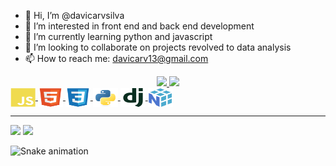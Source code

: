 - 👋 Hi, I’m @davicarvsilva
- 👀 I’m interested in front end and back end development
- 🌱 I’m currently learning python and javascript
- 💞️ I’m looking to collaborate on projects revolved to data analysis
- 📫 How to reach me: davicarv13@gmail.com

<div align="center">
  <a href="https://github.com/davicarvsilva">
  <img height="180em" src="https://github-readme-stats.vercel.app/api?username=davicarvsilva&show_icons=true&theme=dracula&include_all_commits=true&count_private=true"/>
  <img height="180em" src="https://github-readme-stats.vercel.app/api/top-langs/?username=davicarvsilva&layout=compact&langs_count=7&theme=dracula"/>
</div>

<div style="display: flex;"><br>
  <div>
    <img align="center" alt="Davi-Js" height="30" width="40" src="https://raw.githubusercontent.com/devicons/devicon/master/icons/javascript/javascript-plain.svg">
    <img align="center" alt="Davi-HTML" height="30" width="40" src="https://raw.githubusercontent.com/devicons/devicon/master/icons/html5/html5-original.svg">
    <img align="center" alt="Davi-CSS" height="30" width="40" src="https://raw.githubusercontent.com/devicons/devicon/master/icons/css3/css3-original.svg">
    <img align="center" alt="Davi-Python" height="30" width="40" src="https://raw.githubusercontent.com/devicons/devicon/master/icons/python/python-original.svg">
    <img align="center" alt="Davi-Django" height="30" width="40" src="https://raw.githubusercontent.com/devicons/devicon/1119b9f84c0290e0f0b38982099a2bd027a48bf1/icons/django/django-plain.svg">
    <img align="center" alt="Davi-Numpy" height="30" width="40" src="https://raw.githubusercontent.com/devicons/devicon/1119b9f84c0290e0f0b38982099a2bd027a48bf1/icons/numpy/numpy-original.svg">
  </div>
</div>
<hr/>
<div> 
  <a href = "mailto:davicarv13@gmail.com"><img src="https://img.shields.io/badge/-Gmail-%23333?style=for-the-badge&logo=gmail&logoColor=white" target="_blank"></a>
  <a href="https://www.linkedin.com/in/davi-carvalho-158125160/" target="_blank"><img src="https://img.shields.io/badge/-LinkedIn-%230077B5?style=for-the-badge&logo=linkedin&logoColor=white" target="_blank"></a> 
 
  ![Snake animation](https://github.com/davicarvsilva/davicarvsilva/blob/output/github-contribution-grid-snake.svg)
</div>
